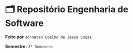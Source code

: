 # 🗂️ Repositório Engenharia de Software
**Feito por** ``Johnatan Coelho de Jesus Souza``

**Semestre:**  ``2° Semestre``
